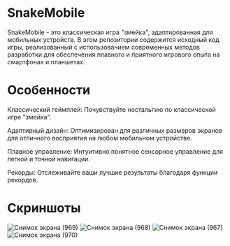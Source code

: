 # SnakeMobile
SnakeMobile - это классическая игра "змейка", адаптированная для мобильных устройств. В этом репозитории содержится исходный код игры, реализованный с использованием современных методов разработки для обеспечения плавного и приятного игрового опыта на смартфонах и планшетах.

# Особенности

Классический геймплей: Почувствуйте ностальгию по классической игре "змейка".

Адаптивный дизайн: Оптимизирован для различных размеров экранов для отличного восприятия на любом мобильном устройстве.

Плавное управление: Интуитивно понятное сенсорное управление для легкой и точной навигации.

Рекорды: Отслеживайте ваши лучшие результаты благодаря функции рекордов.


# Скриншоты
![Снимок экрана (969)](https://github.com/TheRonv2/SnakeMobile/assets/139217037/ce4d85e0-f49b-441a-9af6-13e622d7a684)
![Снимок экрана (968)](https://github.com/TheRonv2/SnakeMobile/assets/139217037/76072c56-866a-47db-809b-7eed32ec609c)
![Снимок экрана (967)](https://github.com/TheRonv2/SnakeMobile/assets/139217037/d3519828-e7df-4752-a306-2ef2ce3114d3)
![Снимок экрана (970)](https://github.com/TheRonv2/SnakeMobile/assets/139217037/15cf5b75-043f-4597-bfac-bc2abd4a24e6)

